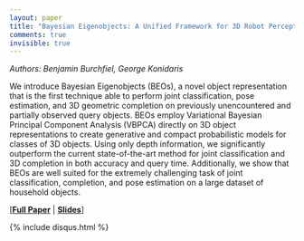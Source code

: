 ```yaml
---
layout: paper
title: "Bayesian Eigenobjects: A Unified Framework for 3D Robot Perception"
comments: true
invisible: true
---
```


<p class="text-left"><i>Authors: Benjamin Burchfiel, George Konidaris</i></p>

We introduce Bayesian Eigenobjects (BEOs), a novel object representation that is the first technique able to perform joint classification, pose estimation, and 3D geometric completion on previously unencountered and partially observed query objects. BEOs employ Variational Bayesian Principal Component Analysis (VBPCA) directly on 3D object representations to create generative and compact probabilistic models for classes of 3D objects. Using only depth information, we significantly outperform the current state-of-the-art method for joint classification and 3D completion in both accuracy and query time. Additionally, we show that BEOs are well suited for the extremely challenging task of joint classification, completion, and pose estimation on a large dataset of household objects.

[<b><a href="/static/papers/10.pdf">Full Paper</a></b> | <b><a href="/static/slides/10.mp4">Slides</a></b>]

{% include disqus.html %}